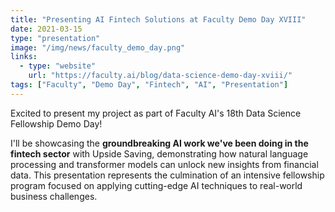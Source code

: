 ```yaml
---
title: "Presenting AI Fintech Solutions at Faculty Demo Day XVIII"
date: 2021-03-15
type: "presentation"
image: "/img/news/faculty_demo_day.png"
links:
  - type: "website"
    url: "https://faculty.ai/blog/data-science-demo-day-xviii/"
tags: ["Faculty", "Demo Day", "Fintech", "AI", "Presentation"]
---
```


Excited to present my project as part of Faculty AI's 18th Data Science Fellowship Demo Day!

I'll be showcasing the **groundbreaking AI work we've been doing in the fintech sector** with Upside Saving, demonstrating how natural language processing and transformer models can unlock new insights from financial data. This presentation represents the culmination of an intensive fellowship program focused on applying cutting-edge AI techniques to real-world business challenges.